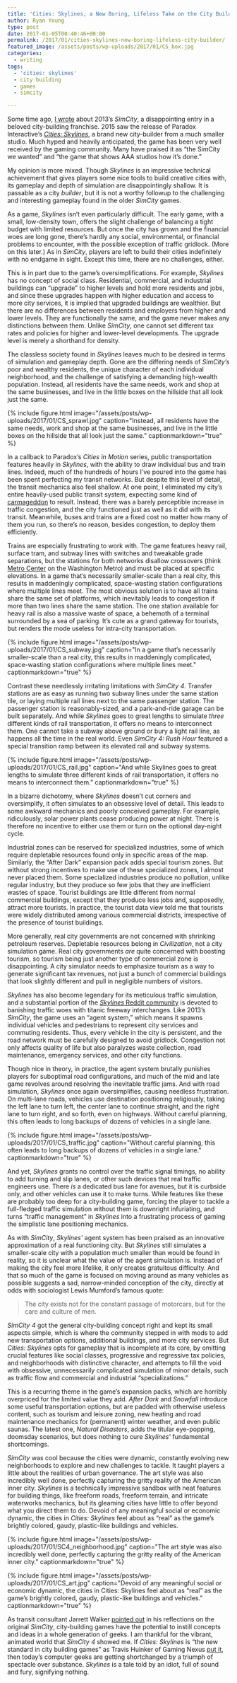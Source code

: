 ```yaml
---
title: 'Cities: Skylines, a New Boring, Lifeless Take on the City Builder'
author: Ryan Young
type: post
date: 2017-01-05T00:40:46+00:00
permalink: /2017/01/cities-skylines-new-boring-lifeless-city-builder/
featured_image: /assets/posts/wp-uploads/2017/01/CS_box.jpg
categories:
  - writing
tags:
  - 'cities: skylines'
  - city building
  - games
  - simcity

---
```

Some time ago, [I wrote](/2014/03/22/the-problem-with-city-building-games/) about 2013&#8217;s _SimCity_, a disappointing entry in a beloved city-building franchise. 2015 saw the release of Paradox Interactive&#8217;s [_Cities: Skylines_](http://www.citiesskylines.com/), a brand new city-builder from a much smaller studio. Much hyped and heavily anticipated, the game has been very well received by the gaming community. Many have praised it as &#8220;the SimCity we wanted&#8221; and &#8220;the game that shows AAA studios how it&#8217;s done.&#8221;

My opinion is more mixed. Though _Skylines_ is an impressive technical achievement that gives players some nice tools to build creative cities with, its gameplay and depth of simulation are disappointingly shallow. It is passable as a city _builder_, but it is not a worthy followup to the challenging and interesting gameplay found in the older _SimCity_ games.<!--more-->

As a game, _Skylines_ isn&#8217;t even particularly difficult. The early game, with a small, low-density town, offers the slight challenge of balancing a tight budget with limited resources. But once the city has grown and the financial woes are long gone, there&#8217;s hardly any social, environmental, or financial problems to encounter, with the possible exception of traffic gridlock. (More on this later.) As in _SimCity_, players are left to build their cities indefinitely with no endgame in sight. Except this time, there are no challenges, either.

This is in part due to the game&#8217;s oversimplifications. For example, _Skylines_ has no concept of social class. Residential, commercial, and industrial buildings can &#8220;upgrade&#8221; to higher levels and hold more residents and jobs, and since these upgrades happen with higher education and access to more city services, it is implied that upgraded buildings are wealthier. But there are no differences between residents and employers from higher and lower levels. They are functionally the same, and the game never makes any distinctions between them. Unlike _SimCity_, one cannot set different tax rates and policies for higher and lower-level developments. The upgrade level is merely a shorthand for density.

The classless society found in _Skylines_ leaves much to be desired in terms of simulation and gameplay depth. Gone are the differing needs of _SimCity&#8217;s_ poor and wealthy residents, the unique character of each individual neighborhood, and the challenge of satisfying a demanding high-wealth population. Instead, all residents have the same needs, work and shop at the same businesses, and live in the little boxes on the hillside that all look just the same.

{% include figure.html image="/assets/posts/wp-uploads/2017/01/CS_sprawl.jpg" caption="Instead, all residents have the same needs, work and shop at the same businesses, and live in the little boxes on the hillside that all look just the same." captionmarkdown="true" %}

In a callback to Paradox&#8217;s _Cities in Motion_ series, public transportation features heavily in _Skylines_, with the ability to draw individual bus and train lines. Indeed, much of the hundreds of hours I&#8217;ve poured into the game has been spent perfecting my transit networks. But despite this level of detail, the transit mechanics also feel shallow. At one point, I eliminated my city&#8217;s entire heavily-used public transit system, expecting some kind of [carmageddon](https://en.wikipedia.org/wiki/Interstate_405_(California)#.22Carmageddon.22) to result. Instead, there was a barely perceptible increase in traffic congestion, and the city functioned just as well as it did with its transit. Meanwhile, buses and trains are a fixed cost no matter how many of them you run, so there&#8217;s no reason, besides congestion, to deploy them efficiently.

Trains are especially frustrating to work with. The game features heavy rail, surface tram, and subway lines with switches and tweakable grade separations, but the stations for both networks disallow crossovers (think [Metro Center](https://en.wikipedia.org/wiki/Metro_Center_station) on the Washington Metro) and must be placed at specific elevations. In a game that&#8217;s necessarily smaller-scale than a real city, this results in maddeningly complicated, space-wasting station configurations where multiple lines meet. The most obvious solution is to have all trains share the same set of platforms, which inevitably leads to congestion if more than two lines share the same station. The one station available for heavy rail is also a massive waste of space, a behemoth of a terminal surrounded by a sea of parking. It&#8217;s cute as a grand gateway for tourists, but renders the mode useless for intra-city transportation.

{% include figure.html image="/assets/posts/wp-uploads/2017/01/CS_subway.jpg" caption="In a game that&#8217;s necessarily smaller-scale than a real city, this results in maddeningly complicated, space-wasting station configurations where multiple lines meet." captionmarkdown="true" %}

Contrast these needlessly irritating limitations with _SimCity 4_. Transfer stations are as easy as running two subway lines under the same station tile, or laying multiple rail lines next to the same passenger station. The passenger station is reasonably-sized, and a park-and-ride garage can be built separately. And while _Skylines_ goes to great lengths to simulate _three_ different kinds of rail transportation, it offers no means to interconnect them. One cannot take a subway above ground or bury a light rail line, as happens all the time in the real world. Even _SimCity 4: Rush Hour_ featured a special transition ramp between its elevated rail and subway systems.

{% include figure.html image="/assets/posts/wp-uploads/2017/01/CS_rail.jpg" caption="And while Skylines goes to great lengths to simulate three different kinds of rail transportation, it offers no means to interconnect them." captionmarkdown="true" %}

In a bizarre dichotomy, where _Skylines_ doesn&#8217;t cut corners and oversimplify, it often simulates to an obsessive level of detail. This leads to some awkward mechanics and poorly conceived gameplay. For example, ridiculously, solar power plants cease producing power at night. There is therefore no incentive to either use them or turn on the optional day-night cycle.

Industrial zones can be reserved for specialized industries, some of which require depletable resources found only in specific areas of the map. Similarly, the &#8220;After Dark&#8221; expansion pack adds special tourism zones. But without strong incentives to make use of these specialized zones, I almost never placed them. Some specialized industries produce no pollution, unlike regular industry, but they produce so few jobs that they are inefficient wastes of space. Tourist buildings are little different from normal commercial buildings, except that they produce less jobs and, supposedly, attract more tourists. In practice, the tourist data view told me that tourists were widely distributed among various commercial districts, irrespective of the presence of tourist buildings.

More generally, real city governments are not concerned with shrinking petroleum reserves. Depletable resources belong in _Civilization_, not a city simulation game. Real city governments _are_ quite concerned with boosting tourism, so tourism being just another type of commercial zone is disappointing. A city simulator needs to emphasize tourism as a way to generate significant tax revenues, not just a bunch of commercial buildings that look slightly different and pull in negligible numbers of visitors.

_Skylines_ has also become legendary for its meticulous traffic simulation, and a substantial portion of the [_Skylines_ Reddit community](https://www.reddit.com/r/CitiesSkylines/) is devoted to banishing traffic woes with titanic freeway interchanges. Like 2013&#8217;s _SimCity_, the game uses an &#8220;agent system,&#8221; which means it spawns individual vehicles and pedestrians to represent city services and commuting residents. Thus, every vehicle in the city is persistent, and the road network must be carefully designed to avoid gridlock. Congestion not only affects quality of life but also paralyzes waste collection, road maintenance, emergency services, and other city functions.

Though nice in theory, in practice, the agent system brutally punishes players for suboptimal road configurations, and much of the mid and late game revolves around resolving the inevitable traffic jams. And with road simulation, _Skylines_ once again oversimplifies, causing needless frustration. On multi-lane roads, vehicles use destination positioning religiously, taking the left lane to turn left, the center lane to continue straight, and the right lane to turn right, and so forth, even on highways. Without careful planning, this often leads to long backups of dozens of vehicles in a single lane.

{% include figure.html image="/assets/posts/wp-uploads/2017/01/CS_traffic.jpg" caption="Without careful planning, this often leads to long backups of dozens of vehicles in a single lane." captionmarkdown="true" %}

And yet, _Skylines_ grants no control over the traffic signal timings, no ability to add turning and slip lanes, or other such devices that real traffic engineers use. There _is_ a dedicated bus lane for avenues, but it is curbside only, and other vehicles can use it to make turns. While features like these are probably too deep for a city-building game, forcing the player to tackle a full-fledged traffic simulation without them is downright infuriating, and turns &#8220;traffic management&#8221; in _Skylines_ into a frustrating process of gaming the simplistic lane positioning mechanics.

As with _SimCity_, _Skylines&#8217;_ agent system has been praised as an innovative approximation of a real functioning city. But _Skylines_ still simulates a smaller-scale city with a population much smaller than would be found in reality, so it is unclear what the value of the agent simulation is. Instead of making the city feel more lifelike, it only creates gratuitous difficulty. And that so much of the game is focused on moving around as many vehicles as possible suggests a sad, narrow-minded conception of the city, directly at odds with sociologist Lewis Mumford&#8217;s famous quote:

> The city exists not for the constant passage of motorcars, but for the care and culture of men.

_SimCity 4_ got the general city-building concept right and kept its small aspects simple, which is where the community stepped in with mods to add new transportation options, additional buildings, and more city services. But _Cities: Skylines_ opts for gameplay that is incomplete at its core, by omitting crucial features like social classes, progressive and regressive tax policies, and neighborhoods with distinctive character, and attempts to fill the void with obsessive, unnecessarily complicated simulation of minor details, such as traffic flow and commercial and industrial &#8220;specializations.&#8221;

This is a recurring theme in the game&#8217;s expansion packs, which are horribly overpriced for the limited value they add. _After Dark_ and _Snowfall_ introduce some useful transportation options, but are padded with otherwise useless content, such as tourism and leisure zoning, new heating and road maintenance mechanics for (permanent) winter weather, and even public saunas. The latest one, _Natural Disasters_, adds the titular eye-popping, doomsday scenarios, but does nothing to cure _Skylines&#8217;_ fundamental shortcomings.

_SimCity_ was cool because the cities were dynamic, constantly evolving new neighborhoods to explore and new challenges to tackle. It taught players a little about the realities of urban governance. The art style was also incredibly well done, perfectly capturing the gritty reality of the American inner city. _Skylines_ is a technically impressive sandbox with neat features for building things, like freeform roads, freeform terrain, and intricate waterworks mechanics, but its gleaming cities have little to offer beyond what you direct them to do. Devoid of any meaningful social or economic dynamic, the cities in _Cities: Skylines_ feel about as &#8220;real&#8221; as the game&#8217;s brightly colored, gaudy, plastic-like buildings and vehicles.

{% include figure.html image="/assets/posts/wp-uploads/2017/01/SC4_neighborhood.jpg" caption="The art style was also incredibly well done, perfectly capturing the gritty reality of the American inner city." captionmarkdown="true" %}

{% include figure.html image="/assets/posts/wp-uploads/2017/01/CS_art.jpg" caption="Devoid of any meaningful social or economic dynamic, the cities in Cities: Skylines feel about as &#8220;real&#8221; as the game&#8217;s brightly colored, gaudy, plastic-like buildings and vehicles." captionmarkdown="true" %}

As transit consultant Jarrett Walker [pointed out](http://humantransit.org/2009/06/did-sim-city-make-us-stupid.html) in his reflections on the original _SimCity_, city-building games have the potential to instill concepts and ideas in a whole generation of geeks. I am thankful for the vibrant, animated world that _SimCity 4_ showed me. If _Cities: Skylines_ is &#8220;the new standard in city building games&#8221; as Travis Huinker of Gaming Nexus [put it](https://www.gamingnexus.com/Article/4721/Cities-Skylines/), then today&#8217;s computer geeks are getting shortchanged by a triumph of spectacle over substance. _Skylines_ is a tale told by an idiot, full of sound and fury, signifying nothing.